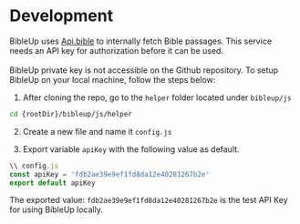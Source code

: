 # Development

BibleUp uses [Api.bible](https://scripture.api.bible/) to internally fetch Bible passages. This service needs an API key for authorization before it can be used. <br><br> BibleUp private key is not accessible on the Github repository. To setup BibleUp on your local machine, follow the steps below:

1. After cloning the repo, go to the `helper` folder located under `bibleup/js`

```bash
cd {rootDir}/bibleup/js/helper
```
2. Create a new file and name it `config.js`

3. Export variable `apiKey` with the following value as default.

```js
\\ config.js
const apiKey = 'fdb2ae39e9ef1fd8da12e40281267b2e'
export default apiKey
```

The exported value: `fdb2ae39e9ef1fd8da12e40281267b2e` is the test API Key for using BibleUp locally.
